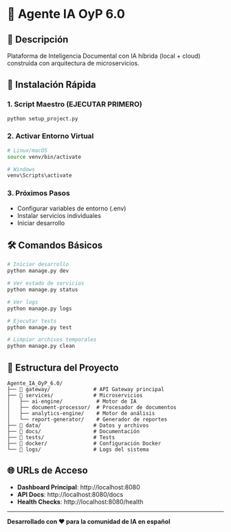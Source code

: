 # 🤖 Agente IA OyP 6.0

## 🎯 Descripción

Plataforma de Inteligencia Documental con IA híbrida (local + cloud) construida con arquitectura de microservicios.

## 🚀 Instalación Rápida

### 1. Script Maestro (EJECUTAR PRIMERO)
```bash
python setup_project.py
```

### 2. Activar Entorno Virtual
```bash
# Linux/macOS
source venv/bin/activate

# Windows
venv\Scripts\activate
```

### 3. Próximos Pasos
- Configurar variables de entorno (.env)
- Instalar servicios individuales
- Iniciar desarrollo

## 🛠️ Comandos Básicos

```bash
# Iniciar desarrollo
python manage.py dev

# Ver estado de servicios
python manage.py status

# Ver logs
python manage.py logs

# Ejecutar tests
python manage.py test

# Limpiar archivos temporales
python manage.py clean
```

## 📁 Estructura del Proyecto

```
Agente_IA_OyP_6.0/
├── 📁 gateway/              # API Gateway principal
├── 📁 services/             # Microservicios
│   ├── ai-engine/           # Motor de IA
│   ├── document-processor/  # Procesador de documentos
│   ├── analytics-engine/    # Motor de análisis
│   └── report-generator/    # Generador de reportes
├── 📁 data/                 # Datos y archivos
├── 📁 docs/                 # Documentación
├── 📁 tests/                # Tests
├── 📁 docker/               # Configuración Docker
└── 📁 logs/                 # Logs del sistema
```

## 🌐 URLs de Acceso

- **Dashboard Principal**: http://localhost:8080
- **API Docs**: http://localhost:8080/docs
- **Health Checks**: http://localhost:8080/health

---

**Desarrollado con ❤️ para la comunidad de IA en español**
